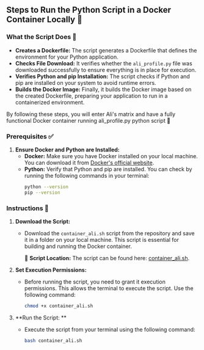 ## Steps to Run the Python Script in a Docker Container Locally 🚀

### What the Script Does 🔧
- **Creates a Dockerfile:** The script generates a Dockerfile that defines the environment for your Python application.
- **Checks File Download:** It verifies whether the `ali_profile.py` file was downloaded successfully to ensure everything is in place for execution.
- **Verifies Python and pip Installation:** The script checks if Python and pip are installed on your system to avoid runtime errors.
- **Builds the Docker Image:** Finally, it builds the Docker image based on the created Dockerfile, preparing your application to run in a containerized environment.

By following these steps, you will enter Ali's matrix and have a fully functional Docker container running ali_profile.py python script 🌟

### Prerequisites ✅

1. **Ensure Docker and Python are Installed:**
   - **Docker:** Make sure you have Docker installed on your local machine. You can download it from [Docker's official website](https://www.docker.com/get-started).  
   - **Python:** Verify that Python and pip are installed. You can check by running the following commands in your terminal:
     ```bash
     python --version
     pip --version
     ```

### Instructions 📝

1. **Download the Script:**
   - Download the `container_ali.sh` script from the repository and save it in a folder on your local machine. This script is essential for building and running the Docker container.
     
     📜 **Script Location:** The script can be found here: [container_ali.sh](https://github.com/cloudali/cloudali/blob/main/container_ali.sh).

2. **Set Execution Permissions:**
   - Before running the script, you need to grant it execution permissions. This allows the terminal to execute the script. Use the following command:
     ```bash
     chmod +x container_ali.sh
     ```

3. **Run the Script: **
   - Execute the script from your terminal using the following command:
     ```bash
     bash container_ali.sh
     ```


